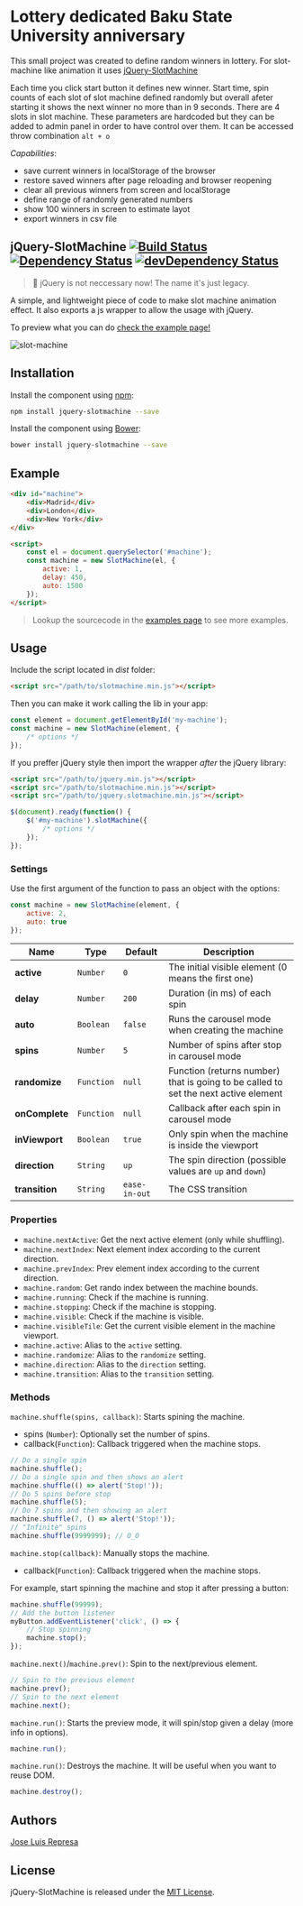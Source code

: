 # Lottery dedicated Baku State University anniversary

This small project was created to define random winners in lottery. For slot-machine like animation it uses [jQuery-SlotMachine](https://github.com/josex2r/jQuery-SlotMachine)

Each time you click start button it defines new winner. Start time, spin counts of each slot of slot machine defined randomly but overall afeter starting it shows the next winner no more than in 9 seconds. There are 4 slots in slot machine. These parameters are hardcoded but they can be added to admin panel in order to have control over them. It can be accessed throw combination `alt + o`

_Capabilities_:

-   save current winners in localStorage of the browser
-   restore saved winners after page reloading and browser reopening
-   clear all previous winners from screen and localStorage
-   define range of randomly generated numbers
-   show 100 winners in screen to estimate layot
-   export winners in csv file

## jQuery-SlotMachine [![Build Status](https://travis-ci.org/josex2r/jQuery-SlotMachine.svg?branch=master)](https://travis-ci.org/josex2r/jQuery-SlotMachine) [![Dependency Status](https://david-dm.org/josex2r/jQuery-SlotMachine.svg)](https://david-dm.org/josex2r/jQuery-SlotMachine) [![devDependency Status](https://david-dm.org/josex2r/jQuery-SlotMachine/dev-status.svg)](https://david-dm.org/josex2r/jQuery-SlotMachine#info=devDependencies)

> :mega: jQuery is not neccessary now! The name it's just legacy.

A simple, and lightweight piece of code to make slot machine animation effect.
It also exports a js wrapper to allow the usage with jQuery.

To preview what you can do [check the example page!](http://josex2r.github.io/jQuery-SlotMachine/)

![slot-machine](./img/slot-machine.gif)

## Installation

Install the component using [npm](https://www.npmjs.com/package/jquery-slotmachine):

```bash
npm install jquery-slotmachine --save
```

Install the component using [Bower](http://bower.io/):

```bash
bower install jquery-slotmachine --save
```

## Example

```html
<div id="machine">
    <div>Madrid</div>
    <div>London</div>
    <div>New York</div>
</div>

<script>
    const el = document.querySelector('#machine');
    const machine = new SlotMachine(el, {
        active: 1,
        delay: 450,
        auto: 1500
    });
</script>
```

> Lookup the sourcecode in the [examples page](http://josex2r.github.io/jQuery-SlotMachine/) to see more examples.

## Usage

Include the script located in _dist_ folder:

```html
<script src="/path/to/slotmachine.min.js"></script>
```

Then you can make it work calling the lib in your app:

```javascript
const element = document.getElementById('my-machine');
const machine = new SlotMachine(element, {
    /* options */
});
```

If you preffer jQuery style then import the wrapper _after_ the jQuery library:

```html
<script src="/path/to/jquery.min.js"></script>
<script src="/path/to/slotmachine.min.js"></script>
<script src="/path/to/jquery.slotmachine.min.js"></script>
```

```javascript
$(document).ready(function() {
    $('#my-machine').slotMachine({
        /* options */
    });
});
```

### Settings

Use the first argument of the function to pass an object with the options:

```javascript
const machine = new SlotMachine(element, {
    active: 2,
    auto: true
});
```

| Name           | Type       | Default       | Description                                                                         |
| -------------- | ---------- | ------------- | ----------------------------------------------------------------------------------- |
| **active**     | `Number`   | `0`           | The initial visible element (0 means the first one)                                 |
| **delay**      | `Number`   | `200`         | Duration (in ms) of each spin                                                       |
| **auto**       | `Boolean`  | `false`       | Runs the carousel mode when creating the machine                                    |
| **spins**      | `Number`   | `5`           | Number of spins after stop in carousel mode                                         |
| **randomize**  | `Function` | `null`        | Function (returns number) that is going to be called to set the next active element |
| **onComplete** | `Function` | `null`        | Callback after each spin in carousel mode                                           |
| **inViewport** | `Boolean`  | `true`        | Only spin when the machine is inside the viewport                                   |
| **direction**  | `String`   | `up`          | The spin direction (possible values are `up` and `down`)                            |
| **transition** | `String`   | `ease-in-out` | The CSS transition                                                                  |

### Properties

-   `machine.nextActive`: Get the next active element (only while shuffling).
-   `machine.nextIndex`: Next element index according to the current direction.
-   `machine.prevIndex`: Prev element index according to the current direction.
-   `machine.random`: Get rando index between the machine bounds.
-   `machine.running`: Check if the machine is running.
-   `machine.stopping`: Check if the machine is stopping.
-   `machine.visible`: Check if the machine is visible.
-   `machine.visibleTile`: Get the current visible element in the machine viewport.
-   `machine.active`: Alias to the `active` setting.
-   `machine.randomize`: Alias to the `randomize` setting.
-   `machine.direction`: Alias to the `direction` setting.
-   `machine.transition`: Alias to the `transition` setting.

### Methods

`machine.shuffle(spins, callback)`: Starts spining the machine.

-   spins (`Number`): Optionally set the number of spins.
-   callback(`Function`): Callback triggered when the machine stops.

```javascript
// Do a single spin
machine.shuffle();
// Do a single spin and then shows an alert
machine.shuffle(() => alert('Stop!'));
// Do 5 spins before stop
machine.shuffle(5);
// Do 7 spins and then showing an alert
machine.shuffle(7, () => alert('Stop!'));
// "Infinite" spins
machine.shuffle(9999999); // O_O
```

`machine.stop(callback)`: Manually stops the machine.

-   callback(`Function`): Callback triggered when the machine stops.

For example, start spinning the machine and stop it after pressing a button:

```javascript
machine.shuffle(99999);
// Add the button listener
myButton.addEventListener('click', () => {
    // Stop spinning
    machine.stop();
});
```

`machine.next()`/`machine.prev()`: Spin to the next/previous element.

```javascript
// Spin to the previous element
machine.prev();
// Spin to the next element
machine.next();
```

`machine.run()`: Starts the preview mode, it will spin/stop given a delay (more info in options).

```javascript
machine.run();
```

`machine.run()`: Destroys the machine. It will be useful when you want to reuse DOM.

```javascript
machine.destroy();
```

## Authors

[Jose Luis Represa](https://github.com/josex2r)

## License

jQuery-SlotMachine is released under the [MIT License](http://opensource.org/licenses/MIT).
